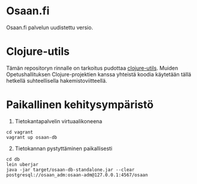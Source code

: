 Osaan.fi 
========

Osaan.fi palvelun uudistettu versio. 

# Clojure-utils

Tämän repositoryn rinnalle on tarkoitus pudottaa [clojure-utils](https://github.com/Opetushallitus/clojure-utils). Muiden Opetushallituksen Clojure-projektien kanssa yhteistä koodia käytetään tällä hetkellä suhteellisella hakemistoviitteellä.


# Paikallinen kehitysympäristö

1. Tietokantapalvelin virtuaalikoneena
```
cd vagrant
vagrant up osaan-db
```

2. Tietokannan pystyttäminen paikallisesti
```
cd db
lein uberjar
java -jar target/osaan-db-standalone.jar --clear postgresql://osaan_adm:osaan-adm@127.0.0.1:4567/osaan
```
